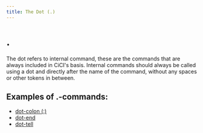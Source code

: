 ```yaml
---
title: The Dot (.)
---
```




# .

The dot refers to internal command, these are the commands that are always included in CiCI's basis. Internal commands should always be called using a dot and directly after the name of the command, without any spaces or other tokens in between.



## Examples of .-commands:

- [dot-colon (:)](https://asccisl-org.github.io/ASCCISL/Commands/dot/dotcolon/)
- [dot-end](https://asccisl-org.github.io/ASCCISL/Commands/dot/dotend/)
- [dot-tell](https://asccisl-org.github.io/ASCCISL/Commands/dot/dottell/)